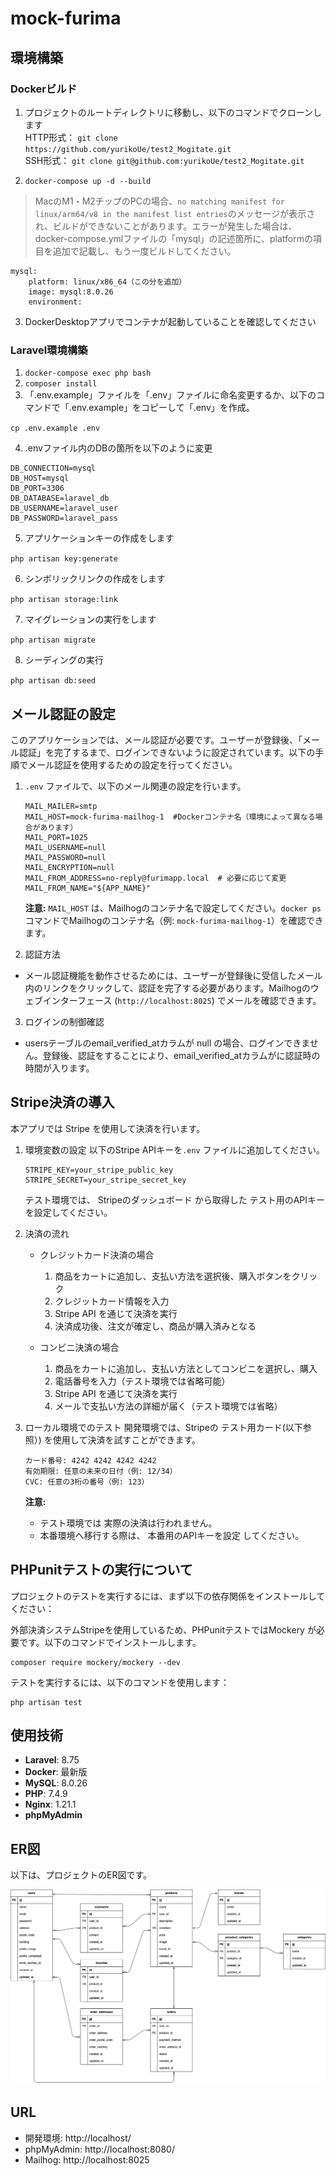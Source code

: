 # mock-furima

## 環境構築

### Dockerビルド
1. プロジェクトのルートディレクトリに移動し、以下のコマンドでクローンします</br>
HTTP形式：
`git clone https://github.com/yurikoUe/test2_Mogitate.git`  
SSH形式：
`git clone git@github.com:yurikoUe/test2_Mogitate.git`

2. `docker-compose up -d --build`
>MacのM1・M2チップのPCの場合、`no matching manifest for linux/arm64/v8 in the manifest list entries`のメッセージが表示され、ビルドができないことがあります。エラーが発生した場合は、docker-compose.ymlファイルの「mysql」の記述箇所に、platformの項目を追加で記載し、もう一度ビルドしてください。
```
mysql:
    platform: linux/x86_64（この分を追加）
    image: mysql:8.0.26
    environment:
```
3. DockerDesktopアプリでコンテナが起動していることを確認してください

### Laravel環境構築
1. `docker-compose exec php bash`
2. `composer install`
3. 「.env.example」ファイルを「.env」ファイルに命名変更するか、以下のコマンドで「.env.example」をコピーして「.env」を作成。

`cp .env.example .env`

4. .envファイル内のDBの箇所を以下のように変更
```env
DB_CONNECTION=mysql
DB_HOST=mysql
DB_PORT=3306
DB_DATABASE=laravel_db
DB_USERNAME=laravel_user
DB_PASSWORD=laravel_pass
```

5. アプリケーションキーの作成をします

`php artisan key:generate`

6. シンボリックリンクの作成をします

`php artisan storage:link`

7. マイグレーションの実行をします

`php artisan migrate`

8. シーディングの実行

`php artisan db:seed`

## メール認証の設定

このアプリケーションでは、メール認証が必要です。ユーザーが登録後、「メール認証」を完了するまで、ログインできないように設定されています。以下の手順でメール認証を使用するための設定を行ってください。

1. `.env` ファイルで、以下のメール関連の設定を行います。

    ```env
    MAIL_MAILER=smtp
    MAIL_HOST=mock-furima-mailhog-1  #Dockerコンテナ名（環境によって異なる場合があります）
    MAIL_PORT=1025
    MAIL_USERNAME=null
    MAIL_PASSWORD=null
    MAIL_ENCRYPTION=null
    MAIL_FROM_ADDRESS=no-reply@furimapp.local  # 必要に応じて変更
    MAIL_FROM_NAME="${APP_NAME}"
    ```

    **注意:** `MAIL_HOST` は、Mailhogのコンテナ名で設定してください。`docker ps` コマンドでMailhogのコンテナ名（例: `mock-furima-mailhog-1`）を確認できます。

2. 認証方法
- メール認証機能を動作させるためには、ユーザーが登録後に受信したメール内のリンクをクリックして、認証を完了する必要があります。Mailhogのウェブインターフェース (`http://localhost:8025`) でメールを確認できます。

3. ログインの制御確認
- usersテーブルのemail_verified_atカラムが null の場合、ログインできません。登録後、認証をすることにより、email_verified_atカラムがに認証時の時間が入ります。

## Stripe決済の導入
本アプリでは Stripe を使用して決済を行います。

1. 環境変数の設定
    以下のStripe APIキーを`.env` ファイルに追加してください。

    ```env
    STRIPE_KEY=your_stripe_public_key
    STRIPE_SECRET=your_stripe_secret_key
    ```
    テスト環境では、 Stripeのダッシュボード から取得した テスト用のAPIキー を設定してください。

2. 決済の流れ

    - クレジットカード決済の場合
        1. 商品をカートに追加し、支払い方法を選択後、購入ボタンをクリック
        2. クレジットカード情報を入力
        3. Stripe API を通じて決済を実行
        4. 決済成功後、注文が確定し、商品が購入済みとなる

    - コンビニ決済の場合
        1. 商品をカートに追加し、支払い方法としてコンビニを選択し、購入
        2. 電話番号を入力（テスト環境では省略可能）
        3. Stripe API を通じて決済を実行
        4. メールで支払い方法の詳細が届く（テスト環境では省略）

3. ローカル環境でのテスト
    開発環境では、Stripeの テスト用カード(以下参照）) を使用して決済を試すことができます。

     ```
    カード番号: 4242 4242 4242 4242
    有効期限: 任意の未来の日付（例: 12/34）
    CVC: 任意の3桁の番号（例: 123）
     ```

    **注意:**
    * テスト環境では 実際の決済は行われません。
    * 本番環境へ移行する際は、 本番用のAPIキーを設定 してください。

## PHPunitテストの実行について

プロジェクトのテストを実行するには、まず以下の依存関係をインストールしてください：

外部決済システムStripeを使用しているため、PHPunitテストではMockery が必要です。以下のコマンドでインストールします。
```
composer require mockery/mockery --dev
```

テストを実行するには、以下のコマンドを使用します：
```
php artisan test
```

## 使用技術
- **Laravel**: 8.75
- **Docker**: 最新版
- **MySQL**: 8.0.26
- **PHP**: 7.4.9
- **Nginx**: 1.21.1
- **phpMyAdmin**

## ER図

以下は、プロジェクトのER図です。

![ER図](src/public/er-diagram.png)


## URL
+ 開発環境: http://localhost/
+ phpMyAdmin: http://localhost:8080/
+ Mailhog: http://localhost:8025